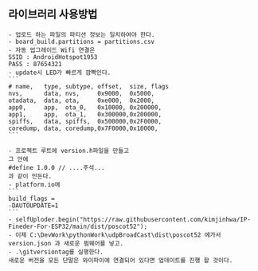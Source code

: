 ##  라이브러리 사용방법 
    - 업로드 하는 파일의 파티션 정보는 일치하여야 한다.
    - board_build.partitions = partitions.csv
    - 자동 업그레이드 Wifi 연결은 
    SSID : AndroidHotspot1953
    PASS : 87654321
    - update시 LED가 빠르게 깜빡인다.
    ```
    # name,   type, subtype, offset,  size, flags
    nvs,      data, nvs,     0x9000,  0x5000,
    otadata,  data, ota,     0xe000,  0x2000,
    app0,     app,  ota_0,   0x10000, 0x200000,
    app1,     app,  ota_1,   0x300000,0x200000,
    spiffs,   data, spiffs,  0x500000,0x2F0000,
    coredump, data, coredump,0x7F0000,0x10000,
    ```

    - 프로젝트 루트에 version.h파일을 만들고
    그 안에 
    #define 1.0.0 // ....주석...
    과 같이 만든다. 
    - platform.io에 
    ```
    build_flags = 
	-DAUTOUPDATE=1
    ```
    - selfUploder.begin("https://raw.githubusercontent.com/kimjinhwa/IP-Fineder-For-ESP32/main/dist/poscot52");
    - 이제 C:\DevWork\pythonWork\udpBroadCast\dist\poscot52 에가서 version.json 과 새로운 펌웨어를 넣고. 
    - .\gitversiontag를 실행한다. 
    새로운 버전을 모든 단말은 와이파이에 연결되어 있다면 업데이트를 진행 할 것이다. 
